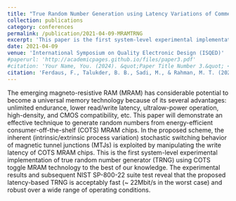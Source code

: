 ```yaml
---
title: "True Random Number Generation using Latency Variations of Commercial MRAM Chips"
collection: publications
category: conferences
permalink: /publication/2021-04-09-MRAMTRNG
excerpt: 'This paper is the first system-level experimental implementation of a true random number generator using energy-efficient, consumer-off-the-shelf toggle MRAM chips.'
date: 2021-04-09
venue: 'International Symposium on Quality Electronic Design (ISQED)'
#paperurl: 'http://academicpages.github.io/files/paper3.pdf'
#citation: 'Your Name, You. (2024). &quot;Paper Title Number 3.&quot; <i>GitHub Journal of Bugs</i>. 1(3).'
citation: 'Ferdaus, F., Talukder, B. B., Sadi, M., & Rahman, M. T. (2021, April). &quot;True Random Number Generation using Latency Variations of Commercial MRAM Chips.&quot; <i>n 2021 22nd International Symposium on Quality Electronic Design (ISQED)</i>. (pp. 510-515). IEEE.'
---
```


The emerging magneto-resistive RAM (MRAM) has considerable potential to become a universal memory technology because of its several advantages: unlimited endurance, lower read/write latency, ultralow-power operation, high-density, and CMOS compatibility, etc. This paper will demonstrate an effective technique to generate random numbers from energy-efficient consumer-off-the-shelf (COTS) MRAM chips. In the proposed scheme, the inherent (intrinsic/extrinsic process variation) stochastic switching behavior of magnetic tunnel junctions (MTJs) is exploited by manipulating the write latency of COTS MRAM chips. This is the first system-level experimental implementation of true random number generator (TRNG) using COTS toggle MRAM technology to the best of our knowledge. The experimental results and subsequent NIST SP-800-22 suite test reveal that the proposed latency-based TRNG is acceptably fast (~ 22Mbit/s in the worst case) and robust over a wide range of operating conditions.
